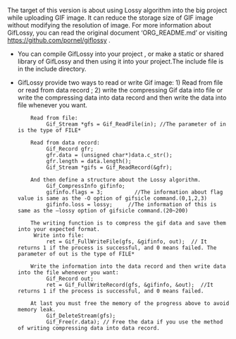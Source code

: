 The target of this version is about using Lossy algorithm into the big project while uploading GIF image. It can reduce the storage size of GIF image without modifying the resolution of image. For more information about GifLossy, you can read the original document ‘ORG_README.md’ or visiting https://github.com/pornel/giflossy .

- You can compile GifLossy into your project , or make a static or shared library of GifLossy and then using it into your project.The include file is in the include directory.

- GifLossy provide two ways to read or write Gif image: 1) Read from file or read from data record ; 2) write the compressing Gif data into file or write the compressing data into data record and then write the data into file whenever you want.

          Read from file:
               Gif_Stream *gfs = Gif_ReadFile(in); //The parameter of in is the type of FILE*

          Read from data record:
               Gif_Record gfr;
               gfr.data = (unsigned char*)data.c_str();
               gfr.length = data.length();
               Gif_Stream *gifs = Gif_ReadRecord(&gfr);

          And then define a structure about the Lossy algorithm.
               Gif_CompressInfo gifinfo;
               gifinfo.flags = 3;          //The information about flag value is same as the -O option of gifsicle command.(0,1,2,3)
               gifinfo.loss = lossy;     //The information of this is same as the —lossy option of gifsicle command.(20~200)

          The writing function is to compress the gif data and save them into your expected format.
           Write into file:
               ret = Gif_FullWriteFile(gfs, &gifinfo, out);  // It returns 1 if the process is successful, and 0 means failed. The parameter of out is the type of FILE*

          Write the information into the data record and then write data into the file whenever you want:
               Gif_Record out;
               ret = Gif_FullWriteRecord(gfs, &gifinfo, &out);  //It returns 1 if the process is successful, and 0 means failed.

          At last you must free the memory of the progress above to avoid memory leak.
               Gif_DeleteStream(gfs);
               Gif_Free(r.data); // Free the data if you use the method of writing compressing data into data record.